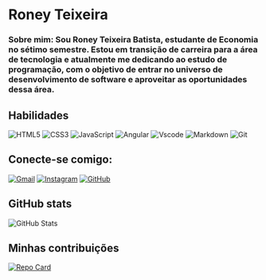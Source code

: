 # Roney Teixeira

### Sobre mim: Sou Roney Teixeira Batista, estudante de Economia no sétimo semestre. Estou em transição de carreira para a área de tecnologia e atualmente me dedicando ao estudo de programação, com o objetivo de entrar no universo de desenvolvimento de software e aproveitar as oportunidades dessa área.

## Habilidades

![HTML5](https://img.shields.io/badge/HTML5-E34F26?style=for-the-badge&logo=html5&logoColor=white)
![CSS3](https://img.shields.io/badge/CSS3-1572B6?style=for-the-badge&logo=css3&logoColor=white)
![JavaScript](https://img.shields.io/badge/JavaScript-F7DF1E?style=for-the-badge&logo=javascript&logoColor=black)
![Angular](https://img.shields.io/badge/Angular-DD0031?style=for-the-badge&logo=angular&logoColor=white)
![Vscode](https://img.shields.io/badge/Vscode-007ACC?style=for-the-badge&logo=visual-studio-code&logoColor=white)
![Markdown](https://img.shields.io/badge/Markdown-000?style=for-the-badge&logo=markdown)
![Git](https://img.shields.io/badge/GIT-E44C30?style=for-the-badge&logo=git&logoColor=white)

## Conecte-se comigo:

[![Gmail](https://img.shields.io/badge/Gmail-333333?style=for-the-badge&logo=gmail&logoColor=red)](mailto:roneyteixeira.00@gmail.com)
[![Instagram](https://img.shields.io/badge/-Instagram-%23E4405F?style=for-the-badge&logo=instagram&logoColor=white)](https://www.instagram.com/Roney.Teixeiresco/)
[![GitHub](https://img.shields.io/badge/GitHub-100000?style=for-the-badge&logo=github&logoColor=white)](https://github.com/R0nn3y)

## GitHub stats

![GitHub Stats](https://github-readme-stats.vercel.app/api?username=R0nn3y&theme=transparent&bg_color=000&border_color=30A3DC&show_icons=true&icon_color=30A3DC&title_color=E94D5F&text_color=FFF)

## Minhas contribuições

[![Repo Card](https://github-readme-stats.vercel.app/api/pin/?username=R0nn3y&repo=dio-lab-open-source-Roney&bg_color=000&border_color=30A3DC&show_icons=true&icon_color=30A3DC&title_color=E94D5F&text_color=FFF)](https://github.com/R0nn3y/dio-lab-open-source-Roney)
